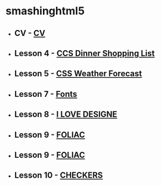 # smashinghtml5

- ## **CV** - [CV](https://VictoriaNeborak.github.io/smashinghtml5/cv/)
- ## **Lesson 4** - [CCS Dinner Shopping List](https://VictoriaNeborak.github.io/smashinghtml5/4)
- ## **Lesson 5** - [CSS Weather Forecast](https://VictoriaNeborak.github.io/smashinghtml5/5)
- ## **Lesson 7** - [Fonts](https://VictoriaNeborak.github.io/smashinghtml5/7)
- ## **Lesson 8** - [I LOVE DESIGNE](https://VictoriaNeborak.github.io/smashinghtml5/8)
- ## **Lesson 9** - [FOLIAC](https://VictoriaNeborak.github.io/smashinghtml5/9/1)
- ## **Lesson 9** - [FOLIAC](https://VictoriaNeborak.github.io/smashinghtml5/9/2)
- ## **Lesson 10** - [CHECKERS](https://VictoriaNeborak.github.io/smashinghtml5/10)
